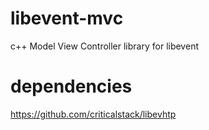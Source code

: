 # libevent-mvc

c++ Model View Controller library for libevent


# dependencies

https://github.com/criticalstack/libevhtp